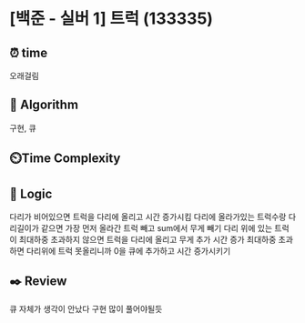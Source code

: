 # [백준 - 실버 1] 트럭 (133335)
## ⏰ time
오래걸림

## 📌 Algorithm
구현, 큐

## ⏲️Time Complexity

## 📍 Logic
다리가 비어있으면 트럭을 다리에 올리고 시간 증가시킴
다리에 올라가있는 트럭수랑 다리길이가 같으면 가장 먼저 올라간 트럭 빼고 sum에서 무게 빼기
다리 위에 있는 트럭이 최대하중 초과하지 않으면 트럭을 다리에 올리고 무게 추가 시간 증가
최대하중 초과하면 다리위에 트럭 못올리니까 0을 큐에 추가하고 시간 증가시키기

## ✒️ Review
큐 자체가 생각이 안났다
구현 많이 풀어야될듯